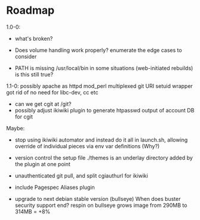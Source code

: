  Roadmap
 =======

1.0-0:
 * what's broken?

 * Does volume handling work properly? enumerate the edge cases to consider

 * PATH is missing /usr/local/bin in some situations (web-initiated rebuilds)
    is this still true?

1.1-0:
    possibly apache as httpd
        mod_perl
        multiplexed git URI
        setuid wrapper got rid of
        no need for libc-dev, cc etc

 * can we get cgit at /git?
 * possibly adjust ikiwiki plugin to generate htpasswd output of account DB for cgit

Maybe:

 * stop using ikiwiki automator and instead do it all in launch.sh, allowing
   override of individual pieces via env var definitions (Why?)
 * version control the setup file
    ./themes is an underlay directory added by the plugin at one point
 * unauthenticated git pull, and split cgiauthurl for ikiwiki
 * include Pagespec Aliases plugin

 * upgrade to next debian stable version (bullseye)
   When does buster security support end?
   respin on bullseye grows image from 290MB to 314MB  = +8%
